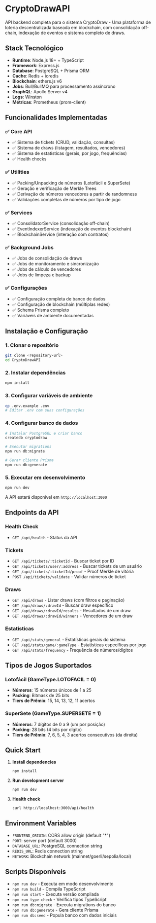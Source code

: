 # CryptoDrawAPI

API backend completa para o sistema CryptoDraw - Uma plataforma de loteria descentralizada baseada em blockchain, com consolidação off-chain, indexação de eventos e sistema completo de draws.

## Stack Tecnológico

- **Runtime**: Node.js 18+ + TypeScript
- **Framework**: Express.js 
- **Database**: PostgreSQL + Prisma ORM
- **Cache**: Redis + ioredis
- **Blockchain**: ethers.js v6
- **Jobs**: Bull/BullMQ para processamento assíncrono
- **GraphQL**: Apollo Server v4
- **Logs**: Winston
- **Métricas**: Prometheus (prom-client)

## Funcionalidades Implementadas

### ✅ Core API
- ✅ Sistema de tickets (CRUD, validação, consultas)
- ✅ Sistema de draws (listagem, resultados, vencedores)
- ✅ Sistema de estatísticas (gerais, por jogo, frequências)
- ✅ Health checks

### ✅ Utilities
- ✅ Packing/Unpacking de números (Lotofácil e SuperSete)
- ✅ Geração e verificação de Merkle Trees
- ✅ Derivação de números vencedores a partir de randomness
- ✅ Validações completas de números por tipo de jogo

### ✅ Services
- ✅ ConsolidatorService (consolidação off-chain)
- ✅ EventIndexerService (indexação de eventos blockchain)
- ✅ BlockchainService (interação com contratos)

### ✅ Background Jobs
- ✅ Jobs de consolidação de draws
- ✅ Jobs de monitoramento e sincronização
- ✅ Jobs de cálculo de vencedores
- ✅ Jobs de limpeza e backup

### ✅ Configurações
- ✅ Configuração completa de banco de dados
- ✅ Configuração de blockchain (múltiplas redes)
- ✅ Schema Prisma completo
- ✅ Variáveis de ambiente documentadas

## Instalação e Configuração

### 1. Clonar o repositório
```bash
git clone <repository-url>
cd CryptoDrawAPI
```

### 2. Instalar dependências
```bash
npm install
```

### 3. Configurar variáveis de ambiente
```bash
cp .env.example .env
# Editar .env com suas configurações
```

### 4. Configurar banco de dados
```bash
# Instalar PostgreSQL e criar banco
createdb cryptodraw

# Executar migrations
npm run db:migrate

# Gerar cliente Prisma
npm run db:generate
```

### 5. Executar em desenvolvimento
```bash
npm run dev
```

A API estará disponível em `http://localhost:3000`

## Endpoints da API

### Health Check
- `GET /api/health` - Status da API

### Tickets
- `GET /api/tickets/:ticketId` - Buscar ticket por ID
- `GET /api/tickets/user/:address` - Buscar tickets de um usuário
- `GET /api/tickets/:ticketId/proof` - Proof Merkle de vitória
- `POST /api/tickets/validate` - Validar números de ticket

### Draws
- `GET /api/draws` - Listar draws (com filtros e paginação)
- `GET /api/draws/:drawId` - Buscar draw específico
- `GET /api/draws/:drawId/results` - Resultados de um draw
- `GET /api/draws/:drawId/winners` - Vencedores de um draw

### Estatísticas
- `GET /api/stats/general` - Estatísticas gerais do sistema
- `GET /api/stats/game/:gameType` - Estatísticas específicas por jogo
- `GET /api/stats/frequency` - Frequência de números/dígitos

## Tipos de Jogos Suportados

### Lotofácil (GameType.LOTOFACIL = 0)
- **Números**: 15 números únicos de 1 a 25
- **Packing**: Bitmask de 25 bits
- **Tiers de Prêmio**: 15, 14, 13, 12, 11 acertos

### SuperSete (GameType.SUPERSETE = 1)
- **Números**: 7 dígitos de 0 a 9 (um por posição)
- **Packing**: 28 bits (4 bits por dígito)
- **Tiers de Prêmio**: 7, 6, 5, 4, 3 acertos consecutivos (da direita)

## Quick Start

1. **Install dependencies**
   ```bash
   npm install
   ```

2. **Run development server**
   ```bash
   npm run dev
   ```

3. **Health check**
   ```bash
   curl http://localhost:3000/api/health
   ```

## Environment Variables

- `FRONTEND_ORIGIN`: CORS allow origin (default "*")
- `PORT`: server port (default 3000)
- `DATABASE_URL`: PostgreSQL connection string
- `REDIS_URL`: Redis connection string
- `NETWORK`: Blockchain network (mainnet/goerli/sepolia/local)

## Scripts Disponíveis

- `npm run dev` - Executa em modo desenvolvimento
- `npm run build` - Compila TypeScript
- `npm run start` - Executa versão compilada
- `npm run type-check` - Verifica tipos TypeScript
- `npm run db:migrate` - Executa migrations do banco
- `npm run db:generate` - Gera cliente Prisma
- `npm run db:seed` - Popula banco com dados iniciais
